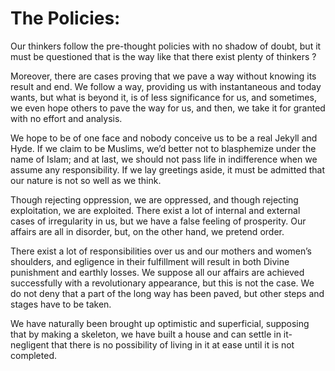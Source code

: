 The Policies:
=============

Our thinkers follow the pre-thought policies with no shadow of doubt,
but it must be questioned that is the way like that there exist plenty
of thinkers ?

Moreover, there are cases proving that we pave a way without knowing its
result and end. We follow a way, providing us with instantaneous and
today wants, but what is beyond it, is of less significance for us, and
sometimes, we even hope others to pave the way for us, and then, we take
it for granted with no effort and analysis.

We hope to be of one face and nobody conceive us to be a real Jekyll and
Hyde. If we claim to be Muslims, we’d better not to blasphemize under
the name of Islam; and at last, we should not pass life in indifference
when we assume any responsibility. If we lay greetings aside, it must be
admitted that our nature is not so well as we think.

Though rejecting oppression, we are oppressed, and though rejecting
exploitation, we are exploited. There exist a lot of internal and
external cases of irregularity in us, but we have a false feeling of
prosperity. Our affairs are all in disorder, but, on the other hand, we
pretend order.

There exist a lot of responsibilities over us and our mothers and
women’s shoulders, and egligence in their fulfillment will result in
both Divine punishment and earthly losses. We suppose all our affairs
are achieved successfully with a revolutionary appearance, but this is
not the case. We do not deny that a part of the long way has been paved,
but other steps and stages have to be taken.

We have naturally been brought up optimistic and superficial, supposing
that by making a skeleton, we have built a house and can settle in it-
negligent that there is no possibility of living in it at ease until it
is not completed.


